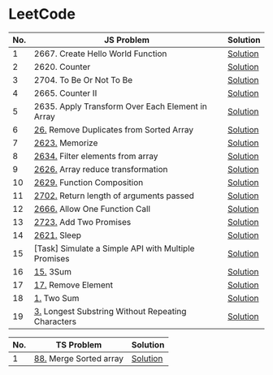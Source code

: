 # LeetCode

| No.  | JS Problem                                             | Solution                  
|------|-----------------------------------------------------|--------------------------|
| 1    | 2667.    Create Hello World Function                | [Solution](./CreateHelloWorldFunction.js)                  
| 2    | 2620.    Counter                                    | [Solution](./Counter.js)                    
| 3    | 2704.    To Be Or Not To Be                         | [Solution](./ToBeOrNotToBe.js)                  
| 4    | 2665.    Counter II                                 | [Solution](./Counter2.js)                         
| 5    | 2635.    Apply Transform Over Each Element in Array | [Solution](./ApplyTransformOverEachElementinArray.js) 
| 6    | [26.](https://leetcode.com/problems/remove-duplicates-from-sorted-array/description/) Remove Duplicates from Sorted Array   | [Solution](./RemoveDuplicatesFromSortedArray.js)
| 7    | [2623.](https://leetcode.com/problems/memoize/description/?envType=study-plan-v2&envId=30-days-of-javascript) Memorize  | [Solution](./Memorize.js) 
| 8    | [2634.](https://leetcode.com/problems/filter-elements-from-array/description/?envType=study-plan-v2&envId=30-days-of-javascript) Filter elements from array | [Solution](./FilterElementsFromArray.js)
|9     | [2626.](https://leetcode.com/problems/array-reduce-transformation/description/?envType=study-plan-v2&envId=30-days-of-javascript) Array reduce transformation | [Solution](./ArrayReduceTransformation.js)
|10    | [2629.](https://leetcode.com/problems/function-composition/description/?envType=study-plan-v2&envId=30-days-of-javascript) Function Composition | [Solution](./FunctionComposition.js)
|11    | [2702.](https://leetcode.com/problems/return-length-of-arguments-passed/description/?envType=study-plan-v2&envId=30-days-of-javascript) Return length of arguments passed | [Solution](./ReturnLengthOfArgumentsPassed.js)
|12    | [2666.](https://leetcode.com/problems/allow-one-function-call/description/?envType=study-plan-v2&envId=30-days-of-javascript) Allow One Function Call  | [Solution](./AllowOneFunctionCall.js) |
|13    | [2723.](https://leetcode.com/problems/add-two-promises/description/?envType=study-plan-v2&envId=30-days-of-javascript) Add Two Promises | [Solution](./AddTwoPromises.js) |
|14    | [2621.](https://leetcode.com/problems/sleep/submissions/1513456610/?envType=study-plan-v2&envId=30-days-of-javascript) Sleep | [Solution](./Sleep.js) |
|15    | [Task] Simulate a Simple API with Multiple Promises | [Solution](./SimpleAPIMiltiplePromises.js) |
|16    | [15.](https://leetcode.com/problems/3sum/) 3Sum | [Solution](./3Sum.js) |
|17 | [17.](https://leetcode.com/problems/remove-element/description/) Remove Element | [Solution](./RemoveElement.js)
|18 | [1.](https://leetcode.com/problems/two-sum/description/) Two Sum | [Solution](./TwoSum.js)
|19 | [3.](https://leetcode.com/problems/longest-substring-without-repeating-characters/description/) Longest Substring Without Repeating Characters | [Solution](./longestSubstring.js)

| No.  | TS Problem                                             | Solution                  
|------|-----------------------------------------------------|--------------------------|
|1 |[88.](https://leetcode.com/problems/merge-sorted-array/description/?envType=study-plan-v2&envId=top-interview-150) Merge Sorted array | [Solution](./MergeSortedArray.ts)
